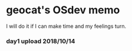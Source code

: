 # geocat's OSdev memo
I will do it if I can make time and my feelings turn.
### day1 upload 2018/10/14
